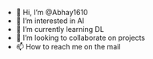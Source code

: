 - 👋 Hi, I’m @Abhay1610
- 👀 I’m interested in AI
- 🌱 I’m currently learning DL
- 💞️ I’m looking to collaborate on projects
- 📫 How to reach me on the mail

<!---
Abhay1610/Abhay1610 is a ✨ special ✨ repository because its `README.md` (this file) appears on your GitHub profile.
You can click the Preview link to take a look at your changes.
--->
